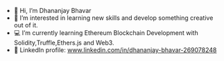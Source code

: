 - 👋 Hi, I’m Dhananjay Bhavar
- 👀 I’m interested in learning new skills and develop something creative out of it.
- 💻 I’m currently learning Ethereum Blockchain Development with Solidity,Truffle,Ethers.js and Web3.
- 🔗 LinkedIn profile: www.linkedin.com/in/dhananjay-bhavar-269078248

<!---
dhananjay-14/dhananjay-14 is a ✨ special ✨ repository because its `README.md` (this file) appears on your GitHub profile.
You can click the Preview link to take a look at your changes.
--->
